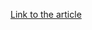 [Link to the article](https://trendmicro.com/en_us/research/23/c/iron-tiger-sysupdate-adds-linux-targeting.html)
